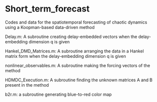 # Short_term_forecast
Codes and data for the spatiotemporal forecasting of chaotic dynamics using a Koopman-based data-driven method

Delay.m: A subroutine creating delay-embedded vectors when the delay-embedding dimension q is given

Hankel_DMD_Matrices.m: A subroutine arranging the data in a Hankel matrix form when the delay-embedding dimension q is given

nonlinear_observables.m: A subroutine making the forcing vectors of the method

HDMDC_Execution.m: A subroutine finding the unknown matrices A and B present in the method

b2r.m: a subroutine generating blue-to-red color map
